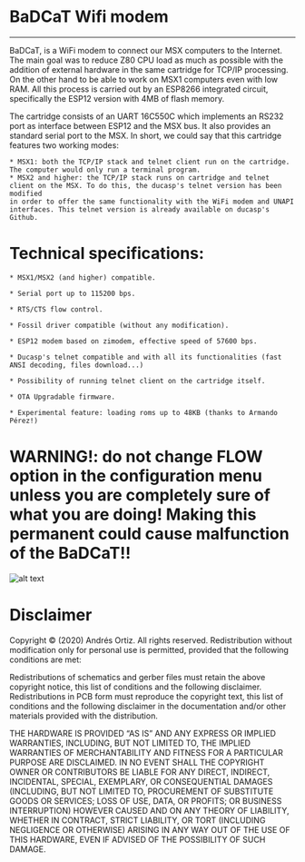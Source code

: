 # BaDCaT Wifi modem
-----------------
BaDCaT, is a WiFi modem to connect our MSX computers to the Internet. The main goal was to reduce Z80 CPU load as much as possible with the addition of external hardware in the same cartridge for TCP/IP processing. On the other hand to be able to work on MSX1 computers even with low RAM. All this process is carried out 
by an ESP8266 integrated circuit, specifically the ESP12 version with 4MB of flash memory.

The cartridge consists of an UART 16C550C which implements an RS232 port as interface between ESP12 and the MSX bus. It also provides an standard serial
port to the MSX. In short, we could say that this cartridge features two working modes:

    * MSX1: both the TCP/IP stack and telnet client run on the cartridge. The computer would only run a terminal program.
    * MSX2 and higher: the TCP/IP stack runs on cartridge and telnet client on the MSX. To do this, the ducasp's telnet version has been modified 
    in order to offer the same functionality with the WiFi modem and UNAPI interfaces. This telnet version is already available on ducasp's Github.

# Technical specifications:

    * MSX1/MSX2 (and higher) compatible.

    * Serial port up to 115200 bps.

    * RTS/CTS flow control.

    * Fossil driver compatible (without any modification).

    * ESP12 modem based on zimodem, effective speed of 57600 bps.

    * Ducasp's telnet compatible and with all its functionalities (fast ANSI decoding, files download...)

    * Possibility of running telnet client on the cartridge itself.

    * OTA Upgradable firmware.

    * Experimental feature: loading roms up to 48KB (thanks to Armando Pérez!)

# WARNING!: do not change FLOW option in the configuration menu unless you are completely sure of what you are doing! Making this permanent could cause malfunction of the BaDCaT!!

![alt text](https://github.com/andortizg/BaDCaT/blob/master/badcats.jpg?raw=true)


# Disclaimer


Copyright © (2020) Andrés Ortiz. All rights reserved. Redistribution without modification only for personal use is permitted, provided that the following conditions are met:

Redistributions of schematics and gerber files must retain the above copyright notice, this list of conditions and the following disclaimer. Redistributions in PCB form must reproduce the copyright text, this list of conditions and the following disclaimer in the documentation and/or other materials provided with the distribution.

THE HARDWARE IS PROVIDED “AS IS” AND ANY EXPRESS OR IMPLIED WARRANTIES, INCLUDING, BUT NOT LIMITED TO, THE IMPLIED WARRANTIES OF MERCHANTABILITY AND FITNESS FOR A PARTICULAR PURPOSE ARE DISCLAIMED. IN NO EVENT SHALL THE COPYRIGHT OWNER OR CONTRIBUTORS BE LIABLE FOR ANY DIRECT, INDIRECT, INCIDENTAL, SPECIAL, EXEMPLARY, OR CONSEQUENTIAL DAMAGES (INCLUDING, BUT NOT LIMITED TO, PROCUREMENT OF SUBSTITUTE GOODS OR SERVICES; LOSS OF USE, DATA, OR PROFITS; OR BUSINESS INTERRUPTION) HOWEVER CAUSED AND ON ANY THEORY OF LIABILITY, WHETHER IN CONTRACT, STRICT LIABILITY, OR TORT (INCLUDING NEGLIGENCE OR OTHERWISE) ARISING IN ANY WAY OUT OF THE USE OF THIS HARDWARE, EVEN IF ADVISED OF THE POSSIBILITY OF SUCH DAMAGE.

